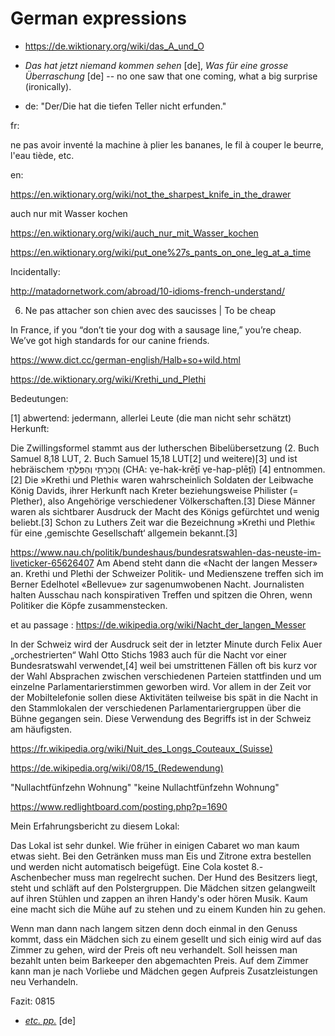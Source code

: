 German expressions
===

* https://de.wiktionary.org/wiki/das_A_und_O

* *Das hat jetzt niemand kommen sehen* [de], *Was für eine grosse Überraschung* [de] -- no one saw that one coming, what a big surprise (ironically).

* de: "Der/Die hat die tiefen Teller nicht erfunden."

fr:

ne pas avoir inventé la machine à plier les bananes, le fil à couper le beurre, l'eau tiède, etc.

en:

https://en.wiktionary.org/wiki/not_the_sharpest_knife_in_the_drawer


auch nur mit Wasser kochen


https://en.wiktionary.org/wiki/auch_nur_mit_Wasser_kochen

https://en.wiktionary.org/wiki/put_one%27s_pants_on_one_leg_at_a_time

Incidentally:

http://matadornetwork.com/abroad/10-idioms-french-understand/

6. Ne pas attacher son chien avec des saucisses | To be cheap

In France, if you “don’t tie your dog with a sausage line,” you’re cheap. We’ve got high standards for our canine friends.


https://www.dict.cc/german-english/Halb+so+wild.html




https://de.wiktionary.org/wiki/Krethi_und_Plethi

Bedeutungen:

[1] abwertend: jedermann, allerlei Leute (die man nicht sehr schätzt)
Herkunft:

Die Zwillingsformel stammt aus der lutherschen Bibelübersetzung (2. Buch Samuel 8,18 LUT, 2. Buch Samuel 15,18 LUT[2] und weitere)[3] und ist hebräischem וְהַכְּרֵתִ֖י וְהַפְּלֵתִ֑י‎ (CHA: ṿe-hak-krēṯī ṿe-hap-plēṯī) [4] entnommen.[2] Die »Krethi und Plethi« waren wahrscheinlich Soldaten der Leibwache König Davids, ihrer Herkunft nach Kreter beziehungsweise Philister (= Plether), also Angehörige verschiedener Völkerschaften.[3] Diese Männer waren als sichtbarer Ausdruck der Macht des Königs gefürchtet und wenig beliebt.[3] Schon zu Luthers Zeit war die Bezeichnung »Krethi und Plethi« für eine ‚gemischte Gesellschaft‘ allgemein bekannt.[3]

https://www.nau.ch/politik/bundeshaus/bundesratswahlen-das-neuste-im-liveticker-65626407
Am Abend steht dann die «Nacht der langen Messer» an. Krethi und Plethi der Schweizer Politik- und Medienszene treffen sich im Berner Edelhotel «Bellevue» zur sagenumwobenen Nacht. Journalisten halten Ausschau nach konspirativen Treffen und spitzen die Ohren, wenn Politiker die Köpfe zusammenstecken.



et au passage :
https://de.wikipedia.org/wiki/Nacht_der_langen_Messer

In der Schweiz wird der Ausdruck seit der in letzter Minute durch Felix Auer „orchestrierten“ Wahl Otto Stichs 1983 auch für die Nacht vor einer Bundesratswahl verwendet,[4] weil bei umstrittenen Fällen oft bis kurz vor der Wahl Absprachen zwischen verschiedenen Parteien stattfinden und um einzelne Parlamentarierstimmen geworben wird. Vor allem in der Zeit vor der Mobiltelefonie sollen diese Aktivitäten teilweise bis spät in die Nacht in den Stammlokalen der verschiedenen Parlamentariergruppen über die Bühne gegangen sein. Diese Verwendung des Begriffs ist in der Schweiz am häufigsten.


https://fr.wikipedia.org/wiki/Nuit_des_Longs_Couteaux_(Suisse)


https://de.wikipedia.org/wiki/08/15_(Redewendung)


"Nullachtfünfzehn Wohnung"
"keine Nullachtfünfzehn Wohnung"



https://www.redlightboard.com/posting.php?p=1690

Mein Erfahrungsbericht zu diesem Lokal:

Das Lokal ist sehr dunkel. Wie früher in einigen Cabaret wo man kaum etwas sieht. Bei den Getränken muss man Eis und Zitrone extra bestellen und werden nicht automatisch beigefügt. Eine Cola kostet 8.- Aschenbecher muss man regelrecht suchen. Der Hund des Besitzers liegt, steht und schläft auf den Polstergruppen. Die Mädchen sitzen gelangweilt auf ihren Stühlen und zappen an ihren Handy's oder hören Musik. Kaum eine macht sich die Mühe auf zu stehen und zu einem Kunden hin zu gehen.

Wenn man dann nach langem sitzen denn doch einmal in den Genuss kommt, dass ein Mädchen sich zu einem gesellt und sich einig wird auf das Zimmer zu gehen, wird der Preis oft neu verhandelt. Soll heissen man bezahlt unten beim Barkeeper den abgemachten Preis. Auf dem Zimmer kann man je nach Vorliebe und Mädchen gegen Aufpreis Zusatzleistungen neu Verhandeln.

Fazit: 0815


* *[etc. pp.](https://en.wiktionary.org/wiki/etc._pp)* [de]
